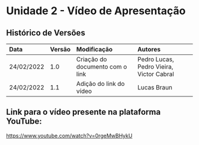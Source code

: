 # Unidade 2 - Vídeo de Apresentação

## Histórico de Versões
|Data|Versão|Modificação|Autores|
|:---|:-----|:----------|:------|
|24/02/2022|1.0|Criação do documento com o link|Pedro Lucas, Pedro Vieira, Victor Cabral|
|24/02/2022|1.1|Adição do link do vídeo|Lucas Braun|

## Link para o vídeo presente na plataforma YouTube:

https://www.youtube.com/watch?v=0rgeMwBHykU

